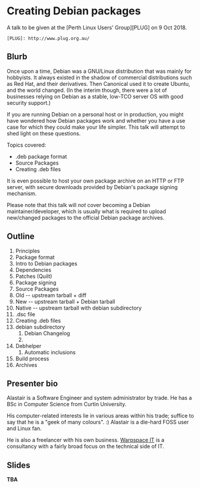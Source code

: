 # Creating Debian packages
A talk to be given at the [Perth Linux Users' Group][PLUG] on 9 Oct 2018.

    [PLUG]: http://www.plug.org.au/

## Blurb

Once upon a time, Debian was a GNU/Linux distribution that was mainly for hobbyists.  It always existed in the shadow of commercial distributions such as Red Hat, and their derivatives.  Then Canonical used it to create Ubuntu, and the world changed.  (In the interim though, there were a lot of businesses relying on Debian as a stable, low-TCO server OS with good security support.)

If you are running Debian on a personal host or in production, you might have wondered how Debian packages work and whether you have a use case for which they could make your life simpler.  This talk will attempt to shed light on these questions.

Topics covered:

  - .deb package format
  - Source Packages
  - Creating .deb files

It is even possible to host your own package archive on an HTTP or FTP server, with secure downloads provided by Debian's package signing mechanism.

Please note that this talk will *not* cover becoming a Debian maintainer/developer, which is usually what is required to upload new/changed packages to the official Debian package archives.

## Outline

1. Principles
1. Package format
1. Intro to Debian packages
  1. Dependencies
  1. Patches (Quilt)
  1. Package signing
1. Source Packages
  1. Old -- upstream tarball + diff
  1. New -- upstream tarball + Debian tarball
  1. Native -- upstream tarball with debian subdirectory
  1. .dsc file
1. Creating .deb files
  1. debian subdirectory
      1. Debian Changelog
      1. 
  1. Debhelper
      1. Automatic inclusions
  1. Build process
1. Archives

## Presenter bio

Alastair is a Software Engineer and system administrator by trade.  He has a BSc in Computer Science from Curtin University.

His computer-related interests lie in various areas within his trade; suffice to say that he is a "geek of many colours". :)  Alastair is a die-hard FOSS user and Linux fan.

He is also a freelancer with his own business.  [Warpspace IT](http://www.warpspace.net/) is a consultancy with a fairly broad focus on the technical side of IT.

## Slides

**TBA**
